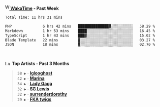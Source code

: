 <img src="https://github.com/dxnter/dxnter/assets/17434202/67b21fa4-d36d-46f9-9dec-f23d976b00ef" alt="WakaTime Logo" width="14" height="18"/><a href="https://wakatime.com/@dxnter" target="_blank"><strong> WakaTime</strong></a><strong> - Past Week</strong>

<!--START_SECTION:waka-->

```txt
Total Time: 11 hrs 31 mins

PHP              6 hrs 42 mins   ██████████████▓░░░░░░░░░░   58.29 %
Markdown         1 hr 53 mins    ████░░░░░░░░░░░░░░░░░░░░░   16.45 %
TypeScript       1 hr 43 mins    ███▓░░░░░░░░░░░░░░░░░░░░░   15.02 %
Blade Template   22 mins         ▓░░░░░░░░░░░░░░░░░░░░░░░░   03.27 %
JSON             18 mins         ▓░░░░░░░░░░░░░░░░░░░░░░░░   02.70 %
```

<!--END_SECTION:waka-->

<br/>

<!--START_LASTFM_ARTISTS:{"period": "3month", "rows": 6}-->
<a href="https://last.fm" target="_blank"><img src="https://user-images.githubusercontent.com/17434202/215290617-e793598d-d7c9-428f-9975-156db1ba89cc.svg" alt="Last.fm Logo" width="18" height="13"/></a> **Top Artists - Past 3 Months**

> `58 ▶️` ∙ **[Iglooghost](https://www.last.fm/music/Iglooghost)**<br/>
> `42 ▶️` ∙ **[Marina](https://www.last.fm/music/Marina)**<br/>
> `34 ▶️` ∙ **[Lady Gaga](https://www.last.fm/music/Lady+Gaga)**<br/>
> `32 ▶️` ∙ **[SG Lewis](https://www.last.fm/music/SG+Lewis)**<br/>
> `32 ▶️` ∙ **[surrenderdorothy](https://www.last.fm/music/surrenderdorothy)**<br/>
> `29 ▶️` ∙ **[FKA twigs](https://www.last.fm/music/FKA+twigs)**<br/>
<!--END_LASTFM_ARTISTS-->
